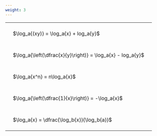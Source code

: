 ```yaml
---
weight: 3
---
```


<style type="text/css">
#T_ac39f th.col_heading {
  text-align: left;
  font-size: 1em;
}
#T_ac39f td {
  text-align: left;
  font-size: 1em;
  padding: 1.5em;
}
</style>
<table id="T_ac39f">
  <thead>
  </thead>
  <tbody>
    <tr>
      <td id="T_ac39f_row0_col0" class="data row0 col0" >$\log_a{(xy)} = \log_a{x} + log_a{y}$</td>
    </tr>
    <tr>
      <td id="T_ac39f_row1_col0" class="data row1 col0" >$\log_a{\left(\dfrac{x}{y}\right)} = \log_a{x} - log_a{y}$</td>
    </tr>
    <tr>
      <td id="T_ac39f_row2_col0" class="data row2 col0" >$\log_a{x^n} = n\log_a{x}$</td>
    </tr>
    <tr>
      <td id="T_ac39f_row3_col0" class="data row3 col0" >$\log_a{\left(\dfrac{1}{x}\right)} = -\log_a{x}$</td>
    </tr>
    <tr>
      <td id="T_ac39f_row4_col0" class="data row4 col0" >$\log_a{x} = \dfrac{\log_b{x}}{\log_b{a}}$</td>
    </tr>
  </tbody>
</table>
